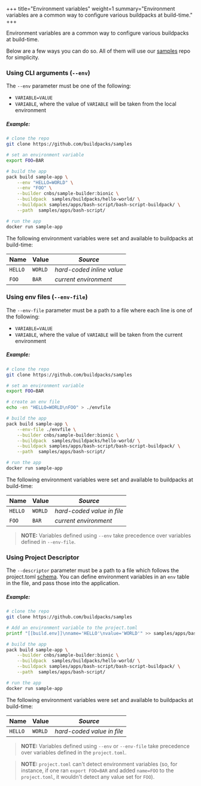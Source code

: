 +++
title="Environment variables"
weight=1
summary="Environment variables are a common way to configure various buildpacks at build-time."
+++

Environment variables are a common way to configure various buildpacks at build-time.

Below are a few ways you can do so. All of them will use our [samples][samples] repo for simplicity.

### Using CLI arguments (`--env`)

The `--env` parameter must be one of the following:

- `VARIABLE=VALUE`
- `VARIABLE`, where the value of `VARIABLE` will be taken from the local environment

##### Example:
```bash
# clone the repo
git clone https://github.com/buildpacks/samples

# set an environment variable
export FOO=BAR

# build the app
pack build sample-app \
    --env "HELLO=WORLD" \
    --env "FOO" \
    --builder cnbs/sample-builder:bionic \
    --buildpack  samples/buildpacks/hello-world/ \
    --buildpack samples/apps/bash-script/bash-script-buildpack/ \
    --path  samples/apps/bash-script/

# run the app
docker run sample-app
```

The following environment variables were set and available to buildpacks at build-time:

| Name    | Value   |  _Source_                  |
|---------|---------|----------------------------|
| `HELLO` | `WORLD` | _hard-coded inline value_  |
| `FOO`   | `BAR`   | _current environment_      |


### Using env files (`--env-file`)

The `--env-file` parameter must be a path to a file where each line is one of the following:

- `VARIABLE=VALUE`
- `VARIABLE`, where the value of `VARIABLE` will be taken from the current environment

##### Example:
```bash
# clone the repo
git clone https://github.com/buildpacks/samples

# set an environment variable
export FOO=BAR

# create an env file
echo -en "HELLO=WORLD\nFOO" > ./envfile

# build the app
pack build sample-app \
    --env-file ./envfile \
    --builder cnbs/sample-builder:bionic \
    --buildpack  samples/buildpacks/hello-world/ \
    --buildpack samples/apps/bash-script/bash-script-buildpack/ \
    --path  samples/apps/bash-script/

# run the app
docker run sample-app
```

The following environment variables were set and available to buildpacks at build-time:

| Name    | Value   |  _Source_                  |
|---------|---------|----------------------------|
| `HELLO` | `WORLD` | _hard-coded value in file_ |
| `FOO`   | `BAR`   | _current environment_      |

<p class="spacer"></p>

> **NOTE:** Variables defined using `--env` take precedence over variables defined in `--env-file`.

### Using Project Descriptor
The `--descriptor` parameter must be a path to a file which follows the project.toml [schema][descriptor-schema].
You can define environment variables in an `env` table in the file, and pass those into the application.

##### Example:
```bash
# clone the repo
git clone https://github.com/buildpacks/samples

# Add an environment variable to the project.toml
printf "[[build.env]]\nname='HELLO'\nvalue='WORLD'" >> samples/apps/bash-script/project.toml

# build the app
pack build sample-app \
    --builder cnbs/sample-builder:bionic \
    --buildpack  samples/buildpacks/hello-world/ \
    --buildpack samples/apps/bash-script/bash-script-buildpack/ \
    --path  samples/apps/bash-script/

# run the app
docker run sample-app
```

The following environment variables were set and available to buildpacks at build-time:

| Name    | Value   |  _Source_                  |
|---------|---------|----------------------------|
| `HELLO` | `WORLD` | _hard-coded value in file_ |

<p class="spacer"></p>

> **NOTE:** Variables defined using `--env` or `--env-file` take precedence over variables defined in the `project.toml`.

> **NOTE:** `project.toml` can't detect environment variables (so, for instance, if one ran `export FOO=BAR` and added
>`name=FOO` to the `project.toml`, it wouldn't detect any value set for `FOO`).

[descriptor-schema]: /docs/reference/project-descriptor/
[samples]: https://github.com/buildpacks/samples
